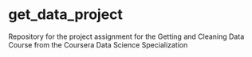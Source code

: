# get_data_project
Repository for the project assignment for the Getting and Cleaning Data Course from the Coursera Data Science Specialization 
